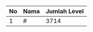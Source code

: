 | No | Nama            | Jumlah Level |
|----|-----------------|--------------|
| 1  | #    |    3714        |
